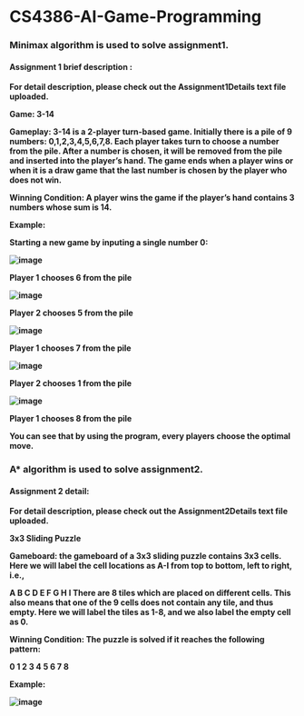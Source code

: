 # CS4386-AI-Game-Programming

<b><h3> Minimax algorithm is used to solve assignment1.</h3> <b>

 <b> <h4> Assignment 1 brief description : </h4> </b>

For detail description, please check out the Assignment1Details text file uploaded.
 
Game: 3-14 

Gameplay: 3-14 is a 2-player turn-based game. Initially there is a pile of 9 numbers: 0,1,2,3,4,5,6,7,8. Each player takes turn to choose a number from the pile. After a number is chosen, it will be removed from the pile and inserted into the player’s hand. The game ends when a player wins or when it is a draw game that the last number is chosen by the player who does not win.

Winning Condition: A player wins the game if the player’s hand contains 3 numbers whose sum is 14.

Example:

Starting a new game by inputing a single number 0:
 
![image](https://user-images.githubusercontent.com/42562789/169709668-a9b8b931-73a0-4c8e-b621-05a4abdad97b.png)
 
Player 1 chooses 6 from the pile

![image](https://user-images.githubusercontent.com/42562789/169709733-3d398955-2865-4b0d-ac32-af403b43126d.png)
 
Player 2 chooses 5 from the pile 

![image](https://user-images.githubusercontent.com/42562789/169709801-bac6a49e-915b-49c4-b5d1-016d12396a03.png)
 
Player 1 chooses 7 from the pile

![image](https://user-images.githubusercontent.com/42562789/169709837-46c469a8-ad4e-40ab-a031-285ebc6aa4f9.png)
 
Player 2 chooses 1 from the pile

![image](https://user-images.githubusercontent.com/42562789/169709891-3aaa5577-0425-4763-aa13-013ab6f242e2.png)
 
Player 1 chooses 8 from the pile

You can see that by using the program, every players choose the optimal move.


 <h3> A* algorithm is used to solve assignment2. </h3>

<h4> Assignment 2 detail: </h4>
 
For detail description, please check out the Assignment2Details text file uploaded. 
 
3x3 Sliding Puzzle
 
Gameboard: the gameboard of a 3x3 sliding puzzle contains 3x3 cells. Here we will label the cell locations as A-I from top to bottom, left to right, i.e.,

A	B	C
D	E	F
G	H	I
There are 8 tiles which are placed on different cells. This also means that one of the 9 cells does not contain any tile, and thus empty. Here we will label the tiles as 1-8, and we also label the empty cell as 0. 

Winning Condition: The puzzle is solved if it reaches the following pattern:

0	1	2
3	4	5
6	7	8

Example:

![image](https://user-images.githubusercontent.com/42562789/169710156-22d9cee5-4aa6-4f70-a917-d620f66447d9.png)

